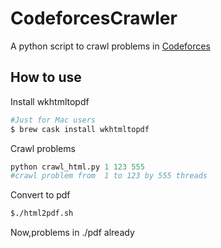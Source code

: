# CodeforcesCrawler
A python script to crawl problems in [Codeforces](http://codeforces.com/)
## How to use
Install wkhtmltopdf
```bash
#Just for Mac users
$ brew cask install wkhtmltopdf
```
Crawl problems
```python
python crawl_html.py 1 123 555
#crawl problem from  1 to 123 by 555 threads
```
Convert to pdf
```bash
$./html2pdf.sh
```
Now,problems in ./pdf already
